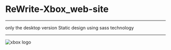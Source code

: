 <h1>ReWrite-Xbox_web-site</h1>
<hr>
<p>only the desktop version
Static design using sass technology</p>
<hr>

<img class="c-image" src="https://assets.xboxservices.com/assets/bb/df/bbdfd5f1-37b1-4117-89eb-434e1cdfd7cf.svg?n=03958693_App-Icon-0_120x120.svg" alt="xbox logo">
